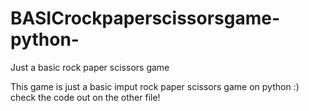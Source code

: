 # BASICrockpaperscissorsgame-python-
Just a basic rock paper scissors game

This game is just a basic imput rock paper scissors game on python :)
check the code out on the other file!
